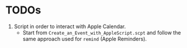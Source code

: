 # TODOs

1. Script in order to interact with Apple Calendar.
    - Start from `Create_an_Event_with_AppleScript.scpt` and follow the same approach used for `remind` (Apple Reminders).
